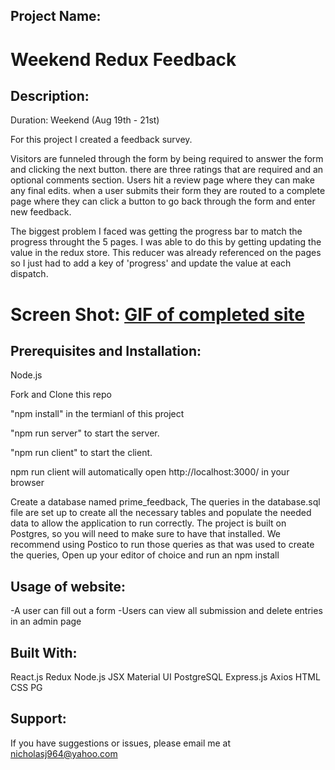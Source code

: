 ## Project Name:
# Weekend Redux Feedback

## Description:
Duration: Weekend (Aug 19th - 21st)

For this project I created a feedback survey.

Visitors are funneled through the form by being required to answer the form and clicking the next button. there are three ratings that are required and an optional comments section. Users hit a review page where they can make any final edits. when a user submits their form they are routed to a complete page where they can click a button to go back through the form and enter new feedback.

The biggest problem I faced was getting the progress bar to match the progress throught the 5 pages. I was able to do this by getting updating the value in the redux store. This reducer was already referenced on the pages so I just had to add a key of 'progress' and update the value at each dispatch. 

# Screen Shot: [GIF of completed site](public/images/SurveyGIF.gif)

## Prerequisites and Installation:

Node.js

Fork and Clone this repo

"npm install" in the termianl of this project

"npm run server" to start the server.

"npm run client" to start the client.

npm run client will automatically open http://localhost:3000/ in your browser

Create a database named prime_feedback, The queries in the database.sql file are set up to create all the necessary tables and populate the needed data to allow the application to run correctly. The project is built on Postgres, so you will need to make sure to have that installed. We recommend using Postico to run those queries as that was used to create the queries, Open up your editor of choice and run an npm install

## Usage of website:

-A user can fill out a form
-Users can view all submission and delete entries in an admin page

## Built With:

React.js
Redux
Node.js
JSX
Material UI
PostgreSQL
Express.js
Axios
HTML
CSS
PG

## Support:

If you have suggestions or issues, please email me at nicholasj964@yahoo.com